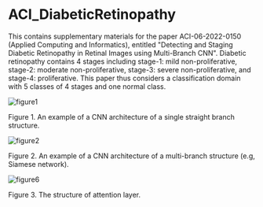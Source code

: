 # ACI_DiabeticRetinopathy
This contains supplementary materials for the paper ACI-06-2022-0150 (Applied Computing and Informatics), entitled "Detecting and Staging Diabetic Retinopathy in Retinal Images using Multi-Branch CNN". Diabetic retinopathy contains 4 stages including stage-1: mild non-proliferative, stage-2: moderate non-proliferative, stage-3: severe non-proliferative, and stage-4: proliferative. This paper thus considers a classification domain with 5 classes of 4 stages and one normal class.

![figure1](https://user-images.githubusercontent.com/109519153/180480024-02e51f51-fb5c-4b79-bfc0-dcfc01e0a507.jpg)

Figure 1. An example of a CNN architecture of a single straight branch structure.

![figure2](https://user-images.githubusercontent.com/109519153/180488300-47965866-0ebc-4f24-86b5-cb72c32a22d6.jpg)

Figure 2. An example of a CNN architecture of a multi-branch structure (e.g, Siamese network).

![figure6](https://user-images.githubusercontent.com/109519153/180490026-26290062-2a49-462b-8f9a-1c4d49966b20.jpg)

Figure 3. The structure of attention layer.
